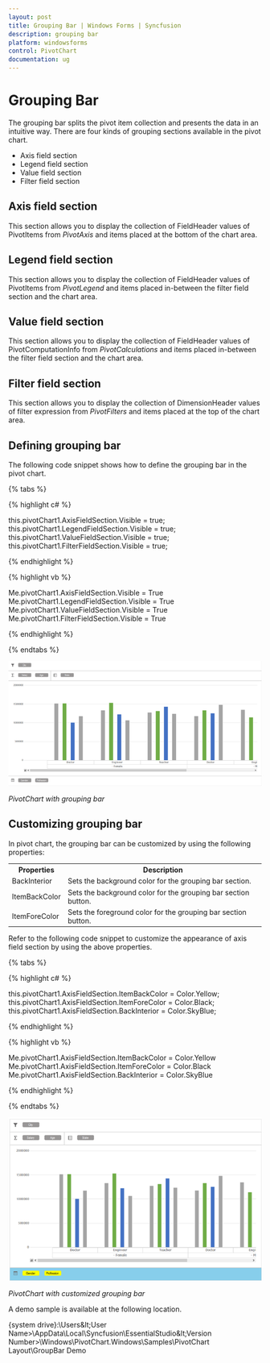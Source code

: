 ```yaml
---
layout: post
title: Grouping Bar | Windows Forms | Syncfusion
description: grouping bar
platform: windowsforms
control: PivotChart
documentation: ug
---
```


# Grouping Bar

The grouping bar splits the pivot item collection and presents the data in an intuitive way. There are four kinds of grouping sections available in the pivot chart.

* Axis field section
* Legend field section
* Value field section
* Filter field section

## Axis field section

This section allows you to display the collection of FieldHeader values of PivotItems from *PivotAxis* and items placed at the bottom of the chart area.

## Legend field section

This section allows you to display the collection of FieldHeader values of PivotItems from *PivotLegend* and items placed in-between the filter field section and the chart area.

## Value field section

This section allows you to display the collection of FieldHeader values of PivotComputationInfo from *PivotCalculations* and items placed in-between the filter field section and the chart area.

## Filter field section

This section allows you to display the collection of DimensionHeader values of filter expression from *PivotFilters* and items placed at the top of the chart area.

## Defining grouping bar

The following code snippet shows how to define the grouping bar in the pivot chart.

{% tabs %}

{% highlight c# %}

this.pivotChart1.AxisFieldSection.Visible = true;
this.pivotChart1.LegendFieldSection.Visible = true;
this.pivotChart1.ValueFieldSection.Visible = true;
this.pivotChart1.FilterFieldSection.Visible = true;

{% endhighlight %}

{% highlight vb %}

Me.pivotChart1.AxisFieldSection.Visible = True
Me.pivotChart1.LegendFieldSection.Visible = True
Me.pivotChart1.ValueFieldSection.Visible = True
Me.pivotChart1.FilterFieldSection.Visible = True

{% endhighlight %}

{% endtabs %}

![](Grouping-Bar_images/GroupingBar_image1.png)

_PivotChart with grouping bar_

## Customizing grouping bar

In pivot chart, the grouping bar can be customized by using the following properties:

<table>
<tr>
<th>
Properties</th><th>
Description</th></tr>
<tr>
<td>
BackInterior</td><td>
Sets the background color for the grouping bar section.</td></tr>
<tr>
<td>
ItemBackColor</td><td>
Sets the background color for the grouping bar section button.</td></tr>
<tr>
<td>
ItemForeColor</td><td>
Sets the foreground color for the grouping bar section button.</td></tr>
</th>
</table>

Refer to the following code snippet to customize the appearance of axis field section by using the above properties.

{% tabs %}

{% highlight c# %}

this.pivotChart1.AxisFieldSection.ItemBackColor = Color.Yellow;
this.pivotChart1.AxisFieldSection.ItemForeColor = Color.Black;
this.pivotChart1.AxisFieldSection.BackInterior = Color.SkyBlue;

{% endhighlight %}

{% highlight vb %}

Me.pivotChart1.AxisFieldSection.ItemBackColor = Color.Yellow
Me.pivotChart1.AxisFieldSection.ItemForeColor = Color.Black
Me.pivotChart1.AxisFieldSection.BackInterior = Color.SkyBlue

{% endhighlight %}

{% endtabs %}

![](Grouping-Bar_images/GroupingBar_image2.png)

_PivotChart with customized grouping bar_

A demo sample is available at the following location.

{system drive}:\Users\&lt;User Name&gt;\AppData\Local\Syncfusion\EssentialStudio\&lt;Version Number&gt;\Windows\PivotChart.Windows\Samples\PivotChart Layout\GroupBar Demo
